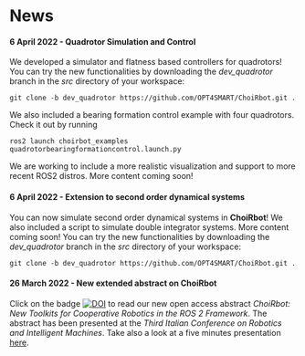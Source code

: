 # News

#### 6 April 2022 - Quadrotor Simulation and Control

We developed a simulator and flatness based controllers for quadrotors! 
You can try the new functionalities by downloading the *dev_quadrotor* branch in the *src* directory of your workspace:

	git clone -b dev_quadrotor https://github.com/OPT4SMART/ChoiRbot.git .

We also included a bearing formation control example with four quadrotors. Check it out by running

	ros2 launch choirbot_examples quadrotorbearingformationcontrol.launch.py

We are working to include a more realistic visualization and support to more recent ROS2 distros. More content coming soon!

#### 6 April 2022 - Extension to second order dynamical systems

You can now simulate second order dynamical systems in **ChoiRbot**! 
We also included a script to simulate double integrator systems. More content coming soon! 
You can try the new functionalities by downloading the *dev_quadrotor* branch in the *src* directory of your workspace:

	git clone -b dev_quadrotor https://github.com/OPT4SMART/ChoiRbot.git .
	

#### 26 March 2022 - New extended abstract on **ChoiRbot**

Click on the badge [![DOI](https://zenodo.org/badge/DOI/10.5281/zenodo.6367979.svg)](https://doi.org/10.5281/zenodo.6367979) to read our new open access abstract *ChoiRbot: New Toolkits for Cooperative Robotics in the ROS 2 Framework*.
The abstract has been presented at the *Third Italian Conference on Robotics and Intelligent Machines*. 
Take also a look at a five minutes presentation [here](https://youtu.be/2wb3RD0431Q).